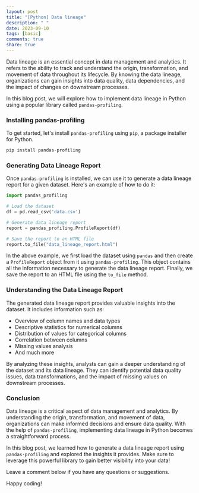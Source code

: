 ```yaml
---
layout: post
title: "[Python] Data lineage"
description: " "
date: 2023-09-10
tags: [basic]
comments: true
share: true
---
```


Data lineage is an essential concept in data management and analytics. It refers to the ability to track and understand the origin, transformation, and movement of data throughout its lifecycle. By knowing the data lineage, organizations can gain insights into data quality, data dependencies, and the impact of changes on downstream processes.

In this blog post, we will explore how to implement data lineage in Python using a popular library called `pandas-profiling`. 

### Installing pandas-profiling

To get started, let's install `pandas-profiling` using `pip`, a package installer for Python.

```python
pip install pandas-profiling
```

### Generating Data Lineage Report

Once `pandas-profiling` is installed, we can use it to generate a data lineage report for a given dataset. Here's an example of how to do it:

```python
import pandas_profiling

# Load the dataset
df = pd.read_csv('data.csv')

# Generate data lineage report
report = pandas_profiling.ProfileReport(df)

# Save the report to an HTML file
report.to_file("data_lineage_report.html")
```

In the above example, we first load the dataset using `pandas` and then create a `ProfileReport` object from it using `pandas-profiling`. This object contains all the information necessary to generate the data lineage report. Finally, we save the report to an HTML file using the `to_file` method.

### Understanding the Data Lineage Report

The generated data lineage report provides valuable insights into the dataset. It includes information such as:

- Overview of column names and data types
- Descriptive statistics for numerical columns
- Distribution of values for categorical columns
- Correlation between columns
- Missing values analysis
- And much more

By analyzing these insights, analysts can gain a deeper understanding of the dataset and its data lineage. They can identify potential data quality issues, data transformations, and the impact of missing values on downstream processes.

### Conclusion

Data lineage is a critical aspect of data management and analytics. By understanding the origin, transformation, and movement of data, organizations can make informed decisions and ensure data quality. With the help of `pandas-profiling`, implementing data lineage in Python becomes a straightforward process.

In this blog post, we learned how to generate a data lineage report using `pandas-profiling` and explored the insights it provides. Make sure to leverage this powerful library to gain better visibility into your data!

Leave a comment below if you have any questions or suggestions.

Happy coding!
